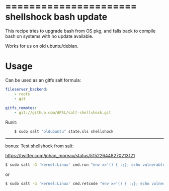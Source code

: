 ======================
shellshock bash update
======================

This recipe tries to upgrade bash from OS pkg, and falls back to 
compile bash on systems with no update available.

Works for us on old ubuntu/debian.

Usage
=====

Can be used as an gitfs salt formula:

```yaml
fileserver_backend:
    - roots
    - git
 
gitfs_remotes:
    - git://github.com/APSL/salt-shellshock.git
```

Runit:

```sh
    $ sudo salt "oldubuntu" state.sls shellshock
```

---

bonus: Test shellshock from salt:

https://twitter.com/johan_moreau/status/515226448270213121

```sh
$ sudo salt -G 'kernel:Linux' cmd.run "env x='() { :;}; echo vulnerable' bash -c ':' 2>&1 | grep vulnerable"
```
or
```sh
$ sudo salt -G 'kernel:Linux' cmd.retcode "env x='() { :;}; echo vulnerable' bash -c ':' 2>&1 | grep vulnerable"
```
